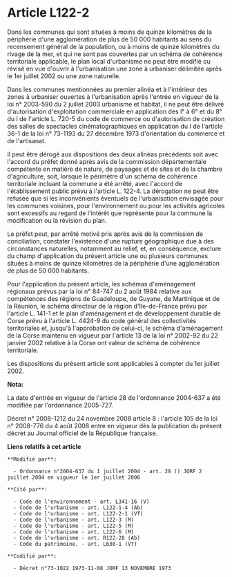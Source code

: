 # Article L122-2

Dans les communes qui sont situées à moins de quinze kilomètres de la périphérie d'une agglomération de plus de 50 000
habitants au sens du recensement général de la population, ou à moins de quinze kilomètres du rivage de la mer, et qui ne
sont pas couvertes par un schéma de cohérence territoriale applicable, le plan local d'urbanisme ne peut être modifié ou
révisé en vue d'ouvrir à l'urbanisation une zone à urbaniser délimitée après le 1er juillet 2002 ou une zone naturelle.

Dans les communes mentionnées au premier alinéa et à l'intérieur des zones à urbaniser ouvertes à l'urbanisation après
l'entrée en vigueur de la loi n° 2003-590 du 2 juillet 2003 urbanisme et habitat, il ne peut être délivré d'autorisation
d'exploitation commerciale en application des l° à 6° et du 8° du I de l'article L. 720-5 du code de commerce ou
d'autorisation de création des salles de spectacles cinématographiques en application du I de l'article 36-1 de la loi n°
73-1193 du 27 décembre 1973 d'orientation du commerce et de l'artisanat.

Il peut être dérogé aux dispositions des deux alinéas précédents soit avec l'accord du préfet donné après avis de la
commission départementale compétente en matière de nature, de paysages et de sites et de la chambre d'agriculture, soit,
lorsque le périmètre d'un schéma de cohérence territoriale incluant la commune a été arrêté, avec l'accord de l'établissement
public prévu à l'article L. 122-4. La dérogation ne peut être refusée que si les inconvénients éventuels de l'urbanisation
envisagée pour les communes voisines, pour l'environnement ou pour les activités agricoles sont excessifs au regard de
l'intérêt que représente pour la commune la modification ou la révision du plan.

Le préfet peut, par arrêté motivé pris après avis de la commission de conciliation, constater l'existence d'une rupture
géographique due à des circonstances naturelles, notamment au relief, et, en conséquence, exclure du champ d'application du
présent article une ou plusieurs communes situées à moins de quinze kilomètres de la périphérie d'une agglomération de plus
de 50 000 habitants.

Pour l'application du présent article, les schémas d'aménagement régionaux prévus par la loi n° 84-747 du 2 août 1984
relative aux compétences des régions de Guadeloupe, de Guyane, de Martinique et de la Réunion, le schéma directeur de la
région d'Ile-de-France prévu par l'article L. 141-1 et le plan d'aménagement et de développement durable de Corse prévu à
l'article L. 4424-9 du code général des collectivités territoriales et, jusqu'à l'approbation de celui-ci, le schéma
d'aménagement de la Corse maintenu en vigueur par l'article 13 de la loi n° 2002-92 du 22 janvier 2002 relative à la Corse
ont valeur de schéma de cohérence territoriale.

Les dispositions du présent article sont applicables à compter du 1er juillet 2002.

**Nota:**

La date d'entrée en vigueur de l'article 28 de l'ordonnance 2004-637 a été modifiée par l'ordonnance 2005-727.

Décret n° 2008-1212 du 24 novembre 2008 article 8 : l'article 105 de la loi n° 2008-776 du 4 août 2008 entre en vigueur dès
la publication du présent décret au Journal officiel de la République française.

**Liens relatifs à cet article**

	**Modifié par**:

	  - Ordonnance n°2004-637 du 1 juillet 2004 - art. 28 () JORF 2 juillet 2004 en vigueur le 1er juillet 2006

	**Cité par**:

	  - Code de l'environnement - art. L341-16 (V)
	  - Code de l'urbanisme - art. L122-1-4 (Ab)
	  - Code de l'urbanisme - art. L122-2-1 (VT)
	  - Code de l'urbanisme - art. L122-3 (M)
	  - Code de l'urbanisme - art. L122-5 (M)
	  - Code de l'urbanisme - art. L122-6 (M)
	  - Code de l'urbanisme - art. R122-28 (Ab)
	  - Code du patrimoine. - art. L630-1 (VT)

	**Codifié par**:

	  - Décret n°73-1022 1973-11-08 JORF 13 NOVEMBRE 1973
